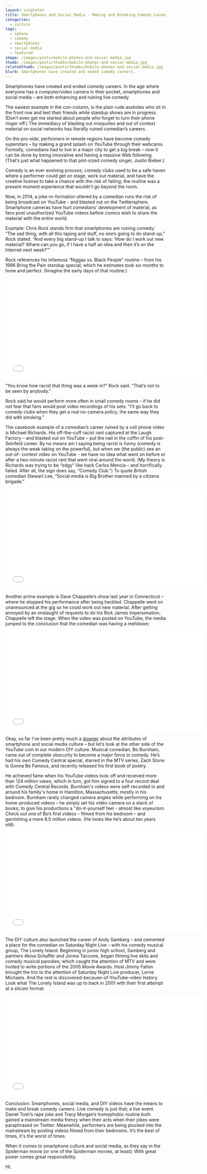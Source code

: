 ```yaml
---
layout: singleton
title: Smartphones and Social Media - Making and Breaking Comedy Careers
categories:
  - culture
tags:
  - iphone
  - comedy
  - smartphones
  - social media
  - featured
image: /images/posts/mobile-phones-and-social-media.jpg
thumb: /images/posts/thumbs/mobile-phones-and-social-media.jpg
relatedthumb: /images/posts/thumbs/mobile-phones-and-social-media.jpg
blurb: Smartphones have created and ended comedy careers.
---
```


Smartphones have created and ended comedy careers. In the age where everyone has a computer/video camera in their pocket, smartphones and social media – are both enhancing and ruining live comedy.

The easiest example in the con-column, is the plain rude assholes who sit in the front row and text their friends while standup shows are in progress.
(Don’t even get me started about people who forget to turn their phone ringer off.) The immediacy of blasting out misquotes and out of context material on social networks has literally ruined comedian’s careers.

On the pro-side, performers in remote regions have become comedy superstars – by making a grand splash on YouTube through their webcams. Formally, comedians had to live in a major city to get a big break – now it can be done by being innovative and having a massive Web following. (That’s just what happened to that pint-sized comedy singer, Justin Bieber.)

Comedy is an ever evolving process; comedy clubs used to be a safe haven where a performer could get on stage, work out material, and have the creative license to take a chance with the risk of failing; the routine was a present moment experience that wouldn’t go beyond the room.

Now, in 2014, a joke-in-formation uttered by a comedian runs the risk of being broadcast on YouTube - and blasted out on the Twittersphere. Smartphone cameras have hurt comedians’ development of material, as fans post unauthorized YouTube videos before comics wish to share the material with the entire world.

Example: Chris Rock stands firm that smartphones are ruining comedy:  “The sad thing, with all this taping and stuff, no one’s going to do stand-up,” Rock stated. “And every big stand-up I talk to says: ‘How do I work out new material? Where can you go, if I have a half an idea and then it’s on the Internet next week?’”

Rock references his infamous “Niggas vs. Black People” routine – from his 1996 Bring the Pain standup special; which he estimates took six months to hone and perfect. (Imagine the early days of that routine.)

<iframe width="620" height="315" src="//www.youtube.com/embed/f3PJF0YE-x4" frameborder="0" allowfullscreen="true">  </iframe>

“You know how racist that thing was a week in?” Rock said. “That’s not to be seen by anybody.”

Rock said he would perform more often in small comedy rooms - if he did not fear that fans would post video recordings of his sets: “I’ll go back to comedy clubs when they get a real no-camera policy, the same way they did with smoking.”

The casebook example of a comedian’s career ruined by a cell phone video is Michael Richards. His off-the-cuff racist rant captured at the Laugh Factory – and blasted out on YouTube – put the nail in the coffin of his post-Seinfeld career. By no means am I saying being racist is funny (comedy is always the weak taking on the powerful), but when we (the public) see an out-of- context video on YouTube - we have no idea what went on before or after a two-minute racist rant that went viral around the world. (My theory is Richards was trying to be “edgy” like hack Carlos Mencia – and horrifically failed. After all, the sign does say, “Comedy Club.”) To quote British comedian Stewart Lee, “Social media is Big Brother manned by a citizens brigade.”

<iframe width="620" height="315" src="//www.youtube.com/embed/BoLPLsQbdt0" frameborder="0" allowfullscreen="true">  </iframe>

Another prime example is Dave Chappelle’s show last year in Connecticut – where he stopped his performance after being heckled. Chappelle went on unannounced at the gig so he could work out new material. After getting annoyed by an onslaught of requests to do his Rick James impersonation, Chappelle left the stage. When the video was posted on YouTube, the media jumped to the conclusion that the comedian was having a meltdown:

<iframe width="620" height="315" src="//www.youtube.com/embed/NRjKcw-JjY8" frameborder="0" allowfullscreen="true">  </iframe>

Okay, so far I’ve been pretty much a <a href="http://google.com/" target="_blank">downer</a> about the attributes of smartphone and social media culture – but let’s look at the other side of the YouTube coin in our modern DIY culture. Musical comedian, Bo Burnham, came out of complete obscurity to become a major force in comedy. He’s had his own Comedy Central special, starred in the MTV series, Zach Stone Is Gonna Be Famous, and recently released his first book of poetry.

He achieved fame when his YouTube videos took off and received more than 124 million views, which in turn, got him signed to a four record deal with Comedy Central Records. Burnham's videos were self-recorded in and around his family's home in Hamilton, Massachusetts; mostly in his bedroom. Burnham rarely changed camera angles while performing on his home-produced videos – he simply set his video camera on a stack of books; to give his productions a "do-it-yourself feel - almost like voyeurism.
Check out one of Bo’s first videos – filmed from his bedroom – and garnishing a mere 8.5 million videos. (He looks like he’s about ten years old):

<iframe width="620" height="315" src="//www.youtube.com/embed/2LzgYWCgkZk" frameborder="0" allowfullscreen="true">  </iframe>

The DIY culture also launched the career of Andy Samberg – and cemented a place for the comedian on Saturday Night Live – with his comedy musical group, The Lonely Island. Beginning in junior high school, Samberg and partners Akiva Schaffer and Jorma Taccone, began filming live skits and comedy musical parodies; which caught the attention of MTV and were invited to write portions of the 2005 Movie Awards. Host Jimmy Fallon brought the trio to the attention of Saturday Night Live producer, Lorne Michaels. And the rest is discovered-because-of-YouTube-video history.
Look what The Lonely Island was up to back in 2001 with their first attempt at a sitcom format:

<iframe width="620" height="315" src="//www.youtube.com/embed/qKMesCAe44Q" frameborder="0" allowfullscreen="true">  </iframe>

Conclusion: Smartphones, social media, and DIY videos have the means to make and break comedy careers. Live comedy is just that; a live event. Daniel Tosh’s rape joke and Tracy Morgan’s homophobic routine both gained a mainstream media frenzy when their acts when their jokes were paraphrased on Twitter. Meanwhile, performers are being plucked into the mainstream by posting videos filmed from their bedrooms. It’s the best of times, it's the worst of times.

When it comes to smartphone culture and social media, as they say in the Spiderman movie (or one of the Spiderman movies, at least): With great power comes great responsibility.

HL